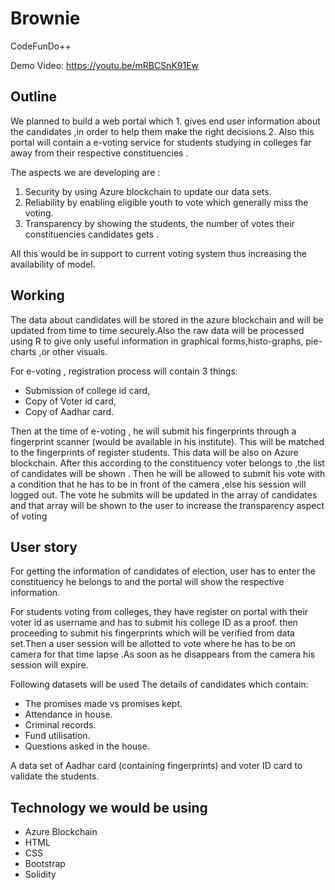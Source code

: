 # Brownie
CodeFunDo++

Demo Video: https://youtu.be/mRBCSnK91Ew

## Outline
We planned to build a web portal which 1. gives end user information about the candidates ,in order to help them make the right decisions.2. Also this portal will contain a e-voting service for students studying in colleges far away from their respective constituencies .


The aspects we are developing are :

1. Security by using Azure blockchain to update our data sets.
2. Reliability by enabling eligible youth to vote which generally miss the voting.
3. Transparency by showing the students, the number of votes their constituencies candidates gets .  

All this would be in support to current voting system thus increasing the availability of model.

## Working
The data about candidates will be stored in the azure blockchain and will be updated from time to time securely.Also the raw data will be processed using R to give only useful information in graphical forms,histo-graphs, pie-charts ,or other visuals.

For e-voting , registration process will contain 3 things:

- Submission of college id card,
- Copy of Voter id card,
- Copy of Aadhar card.

Then at the time of e-voting , he will submit his fingerprints through a fingerprint scanner (would be available in his institute). This will be matched to the fingerprints of register students. This data will be also on Azure blockchain.
After this according to the constituency voter belongs to ,the list of candidates will be shown .
Then he will be allowed to submit his vote with a condition that he has to be in front of the camera ,else his session will logged out.
The vote he submits will be updated in the array of candidates and that array will be shown to the user to increase the transparency aspect of voting
 
## User story
For getting the information of candidates of election, user has to enter the constituency he belongs to and the portal will show the respective information.

For students voting from colleges, they have register on portal with their voter id as username and has to submit his college ID as a proof. then proceeding to submit his fingerprints which will be verified from data set.Then a user session will be allotted to vote where he has to be on camera for that time lapse .As soon as he disappears from the camera his session will expire.

Following datasets will be used
The details  of candidates which contain:
- The promises made vs promises kept.
- Attendance in house.
- Criminal records.
- Fund utilisation.
- Questions asked in the house.

A data set of Aadhar card (containing fingerprints) and voter ID card to validate the students.

## Technology we would be using
- Azure Blockchain
- HTML
- CSS
- Bootstrap
- Solidity
